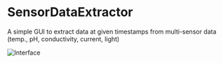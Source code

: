 # SensorDataExtractor
A simple GUI to extract data at given timestamps from multi-sensor data (temp., pH, conductivity, current, light)

![Interface](https://assets.digitalocean.com/articles/alligator/boo.svg "GUI")

